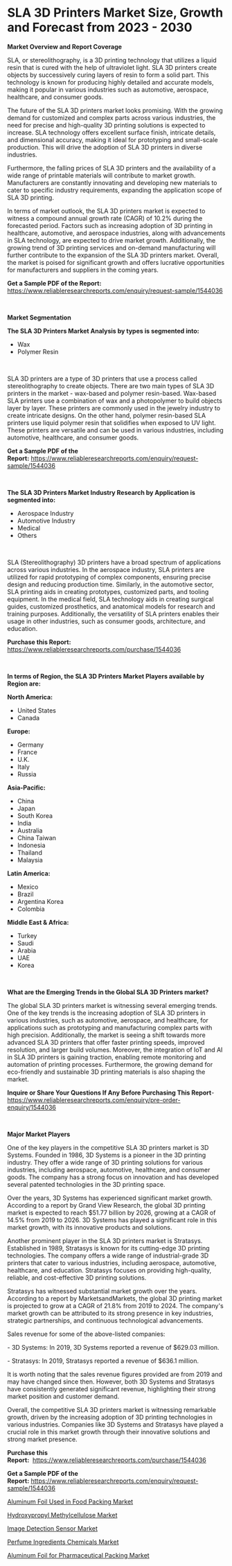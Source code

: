 <p><h1>SLA 3D Printers Market Size, Growth and Forecast from 2023 - 2030</h1></p><p><strong>Market Overview and Report Coverage</strong></p>
<p><p>SLA, or stereolithography, is a 3D printing technology that utilizes a liquid resin that is cured with the help of ultraviolet light. SLA 3D printers create objects by successively curing layers of resin to form a solid part. This technology is known for producing highly detailed and accurate models, making it popular in various industries such as automotive, aerospace, healthcare, and consumer goods.</p><p>The future of the SLA 3D printers market looks promising. With the growing demand for customized and complex parts across various industries, the need for precise and high-quality 3D printing solutions is expected to increase. SLA technology offers excellent surface finish, intricate details, and dimensional accuracy, making it ideal for prototyping and small-scale production. This will drive the adoption of SLA 3D printers in diverse industries.</p><p>Furthermore, the falling prices of SLA 3D printers and the availability of a wide range of printable materials will contribute to market growth. Manufacturers are constantly innovating and developing new materials to cater to specific industry requirements, expanding the application scope of SLA 3D printing.</p><p>In terms of market outlook, the SLA 3D printers market is expected to witness a compound annual growth rate (CAGR) of 10.2% during the forecasted period. Factors such as increasing adoption of 3D printing in healthcare, automotive, and aerospace industries, along with advancements in SLA technology, are expected to drive market growth. Additionally, the growing trend of 3D printing services and on-demand manufacturing will further contribute to the expansion of the SLA 3D printers market. Overall, the market is poised for significant growth and offers lucrative opportunities for manufacturers and suppliers in the coming years.</p></p>
<p><strong>Get a Sample PDF of the Report:</strong> <a href="https://www.reliableresearchreports.com/enquiry/request-sample/1544036">https://www.reliableresearchreports.com/enquiry/request-sample/1544036</a></p>
<p>&nbsp;</p>
<p><strong>Market Segmentation</strong></p>
<p><strong>The SLA 3D Printers Market Analysis by types is segmented into:</strong></p>
<p><ul><li>Wax</li><li>Polymer Resin</li></ul></p>
<p>&nbsp;</p>
<p><p>SLA 3D printers are a type of 3D printers that use a process called stereolithography to create objects. There are two main types of SLA 3D printers in the market - wax-based and polymer resin-based. Wax-based SLA printers use a combination of wax and a photopolymer to build objects layer by layer. These printers are commonly used in the jewelry industry to create intricate designs. On the other hand, polymer resin-based SLA printers use liquid polymer resin that solidifies when exposed to UV light. These printers are versatile and can be used in various industries, including automotive, healthcare, and consumer goods.</p></p>
<p><strong>Get a Sample PDF of the Report:</strong>&nbsp;<a href="https://www.reliableresearchreports.com/enquiry/request-sample/1544036">https://www.reliableresearchreports.com/enquiry/request-sample/1544036</a></p>
<p>&nbsp;</p>
<p><strong>The SLA 3D Printers Market Industry Research by Application is segmented into:</strong></p>
<p><ul><li>Aerospace Industry</li><li>Automotive Industry</li><li>Medical</li><li>Others</li></ul></p>
<p>&nbsp;</p>
<p><p>SLA (Stereolithography) 3D printers have a broad spectrum of applications across various industries. In the aerospace industry, SLA printers are utilized for rapid prototyping of complex components, ensuring precise design and reducing production time. Similarly, in the automotive sector, SLA printing aids in creating prototypes, customized parts, and tooling equipment. In the medical field, SLA technology aids in creating surgical guides, customized prosthetics, and anatomical models for research and training purposes. Additionally, the versatility of SLA printers enables their usage in other industries, such as consumer goods, architecture, and education.</p></p>
<p><strong>Purchase this Report:</strong>&nbsp; <a href="https://www.reliableresearchreports.com/purchase/1544036">https://www.reliableresearchreports.com/purchase/1544036</a></p>
<p>&nbsp;</p>
<p><strong>In terms of Region, the SLA 3D Printers Market Players available by Region are:</strong></p>
<p>
    <p> <strong> North America: </strong>
        <ul>
            <li>United States</li>
            <li>Canada</li>
        </ul>
        </p> 
    <p> <strong> Europe: </strong>
        <ul>
            <li>Germany</li>
            <li>France</li>
            <li>U.K.</li>
            <li>Italy</li>
            <li>Russia</li>
        </ul>
        </p> 
    <p> <strong> Asia-Pacific: </strong>
        <ul>
            <li>China</li>
            <li>Japan</li>
            <li>South Korea</li>
            <li>India</li>
            <li>Australia</li>
            <li>China Taiwan</li>
            <li>Indonesia</li>
            <li>Thailand</li>
            <li>Malaysia</li>
        </ul>
        </p> 
    <p> <strong> Latin America: </strong>
        <ul>
            <li>Mexico</li>
            <li>Brazil</li>
            <li>Argentina Korea</li>
            <li>Colombia</li>
        </ul>
        </p> 
    <p> <strong> Middle East & Africa: </strong>
        <ul>
            <li>Turkey</li>
            <li>Saudi</li>
            <li>Arabia</li>
            <li>UAE</li>
            <li>Korea</li>
        </ul>
    </p>
    </p>
<p>&nbsp;</p>
<p><strong>What are the Emerging Trends in the Global SLA 3D Printers market?</strong></p>
<p><p>The global SLA 3D printers market is witnessing several emerging trends. One of the key trends is the increasing adoption of SLA 3D printers in various industries, such as automotive, aerospace, and healthcare, for applications such as prototyping and manufacturing complex parts with high precision. Additionally, the market is seeing a shift towards more advanced SLA 3D printers that offer faster printing speeds, improved resolution, and larger build volumes. Moreover, the integration of IoT and AI in SLA 3D printers is gaining traction, enabling remote monitoring and automation of printing processes. Furthermore, the growing demand for eco-friendly and sustainable 3D printing materials is also shaping the market.</p></p>
<p><strong>Inquire or Share Your Questions If Any Before Purchasing This Report</strong>- <a href="https://www.reliableresearchreports.com/enquiry/pre-order-enquiry/1544036">https://www.reliableresearchreports.com/enquiry/pre-order-enquiry/1544036</a></p>
<p>&nbsp;</p>
<p><strong>Major Market Players</strong></p>
<p><p>One of the key players in the competitive SLA 3D printers market is 3D Systems. Founded in 1986, 3D Systems is a pioneer in the 3D printing industry. They offer a wide range of 3D printing solutions for various industries, including aerospace, automotive, healthcare, and consumer goods. The company has a strong focus on innovation and has developed several patented technologies in the 3D printing space.</p><p>Over the years, 3D Systems has experienced significant market growth. According to a report by Grand View Research, the global 3D printing market is expected to reach $51.77 billion by 2026, growing at a CAGR of 14.5% from 2019 to 2026. 3D Systems has played a significant role in this market growth, with its innovative products and solutions.</p><p>Another prominent player in the SLA 3D printers market is Stratasys. Established in 1989, Stratasys is known for its cutting-edge 3D printing technologies. The company offers a wide range of industrial-grade 3D printers that cater to various industries, including aerospace, automotive, healthcare, and education. Stratasys focuses on providing high-quality, reliable, and cost-effective 3D printing solutions.</p><p>Stratasys has witnessed substantial market growth over the years. According to a report by MarketsandMarkets, the global 3D printing market is projected to grow at a CAGR of 21.8% from 2019 to 2024. The company's market growth can be attributed to its strong presence in key industries, strategic partnerships, and continuous technological advancements.</p><p>Sales revenue for some of the above-listed companies:</p><p>- 3D Systems: In 2019, 3D Systems reported a revenue of $629.03 million.</p><p>- Stratasys: In 2019, Stratasys reported a revenue of $636.1 million.</p><p>It is worth noting that the sales revenue figures provided are from 2019 and may have changed since then. However, both 3D Systems and Stratasys have consistently generated significant revenue, highlighting their strong market position and customer demand.</p><p>Overall, the competitive SLA 3D printers market is witnessing remarkable growth, driven by the increasing adoption of 3D printing technologies in various industries. Companies like 3D Systems and Stratasys have played a crucial role in this market growth through their innovative solutions and strong market presence.</p></p>
<p><strong>Purchase this Report:</strong>&nbsp;&nbsp;<a href="https://www.reliableresearchreports.com/purchase/1544036">https://www.reliableresearchreports.com/purchase/1544036</a></p>
<p></p>
<p><strong>Get a Sample PDF of the Report:</strong>&nbsp;<a href="https://www.reliableresearchreports.com/enquiry/request-sample/1544036">https://www.reliableresearchreports.com/enquiry/request-sample/1544036</a></p>
<p><p><a href="https://www.linkedin.com/pulse/aluminum-foil-used-food-packing-market-research-report-unlocks/">Aluminum Foil Used in Food Packing Market</a></p><p><a href="https://medium.com/@jinkhatum1452/hydroxypropyl-methylcellulose-market-size-growth-forecast-2023-2030-45f9b1b79059">Hydroxypropyl Methylcellulose Market</a></p><p><a href="https://medium.com/@fire.belt.bug/image-detection-sensor-market-size-growth-forecast-2023-2030-9c84928314e9">Image Detection Sensor Market</a></p><p><a href="https://github.com/CliffMedina6/Market-Research-Report-List-1/blob/main/perfume-ingredients-chemicals-market.md">Perfume Ingredients Chemicals Market</a></p><p><a href="https://www.linkedin.com/pulse/decoding-aluminum-foil-pharmaceutical-packing-market-deep/">Aluminum Foil for Pharmaceutical Packing Market</a></p></p>